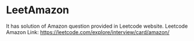 # LeetAmazon
It has solution of Amazon question provided in Leetcode website.
Leetcode Amazon Link: https://leetcode.com/explore/interview/card/amazon/

